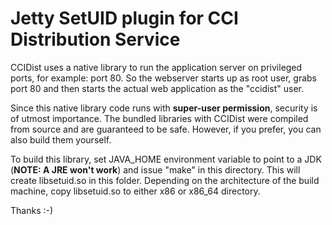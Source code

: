 Jetty SetUID plugin for CCI Distribution Service
===================================================

CCIDist uses a native library to run the application server on privileged 
ports, for example: port 80. So the webserver starts up as root user, grabs 
port 80 and then starts the actual web application as the "ccidist" user.

Since this native library code runs with **super-user permission**, security is
of utmost importance. The bundled libraries with CCIDist were compiled from 
source and are guaranteed to be safe. However, if you prefer, you can also 
build them yourself.

To build this library, set JAVA_HOME environment variable to point to a JDK
(**NOTE: A JRE won't work**) and issue "make" in this directory. This will create
libsetuid.so in this folder. Depending on the architecture of the build
machine, copy libsetuid.so to either x86 or x86_64 directory.

Thanks :-)
